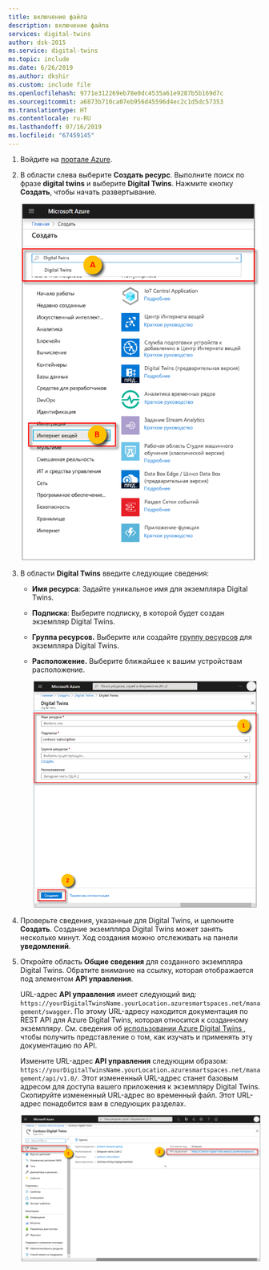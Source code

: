 ```yaml
---
title: включение файла
description: включение файла
services: digital-twins
author: dsk-2015
ms.service: digital-twins
ms.topic: include
ms.date: 6/26/2019
ms.author: dkshir
ms.custom: include file
ms.openlocfilehash: 9771e312269eb78e0dc4535a61e9287b5b169d7c
ms.sourcegitcommit: a6873b710ca07eb956d45596d4ec2c1d5dc57353
ms.translationtype: HT
ms.contentlocale: ru-RU
ms.lasthandoff: 07/16/2019
ms.locfileid: "67459145"
---
```

1. Войдите на [портале Azure](http://portal.azure.com).

1. В области слева выберите **Создать ресурс**. Выполните поиск по фразе **digital twins** и выберите **Digital Twins**. Нажмите кнопку **Создать**, чтобы начать развертывание.

   ![Выбранные элементы для создания экземпляра Digital Twins](./media/create-digital-twins-portal/create-digital-twins.png)

1. В области **Digital Twins** введите следующие сведения:
   * **Имя ресурса**: Задайте уникальное имя для экземпляра Digital Twins.
   * **Подписка**: Выберите подписку, в которой будет создан экземпляр Digital Twins. 
   * **Группа ресурсов.** Выберите или создайте [группу ресурсов](https://docs.microsoft.com/azure/azure-resource-manager/resource-group-overview#resource-groups) для экземпляра Digital Twins.
   * **Расположение.** Выберите ближайшее к вашим устройствам расположение.

     ![Область Digital Twins с введенными сведениями](./media/create-digital-twins-portal/create-digital-twins-param.png)

1. Проверьте сведения, указанные для Digital Twins, и щелкните **Создать**. Создание экземпляра Digital Twins может занять несколько минут. Ход создания можно отслеживать на панели **уведомлений**.

1. Откройте область **Общие сведения** для созданного экземпляра Digital Twins. Обратите внимание на ссылку, которая отображается под элементом **API управления**.

   URL-адрес **API управления** имеет следующий вид: `https://yourDigitalTwinsName.yourLocation.azuresmartspaces.net/management/swagger`. По этому URL-адресу находится документация по REST API для Azure Digital Twins, которая относится к созданному экземпляру. См. сведения об [использовании Azure Digital Twins ](../articles/digital-twins/how-to-use-swagger.md), чтобы получить представление о том, как изучать и применять эту документацию по API.

    Измените URL-адрес **API управления** следующим образом: `https://yourDigitalTwinsName.yourLocation.azuresmartspaces.net/management/api/v1.0/`. Этот измененный URL-адрес станет базовым адресом для доступа вашего приложения к экземпляру Digital Twins. Скопируйте измененный URL-адрес во временный файл. Этот URL-адрес понадобится вам в следующих разделах.

    ![API управления](./media/create-digital-twins-portal/digital-twins-management-api.png)